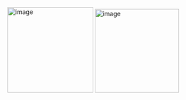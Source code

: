 <img width="194" alt="image" src="https://github.com/gzlays/ilhamVerApp/assets/103950212/2df62952-6550-426f-838c-7ca0918295c8">


<img width="190" alt="image" src="https://github.com/gzlays/ilhamVerApp/assets/103950212/d41bfaf2-7d89-4d11-93e2-fad9d6441f0f">

